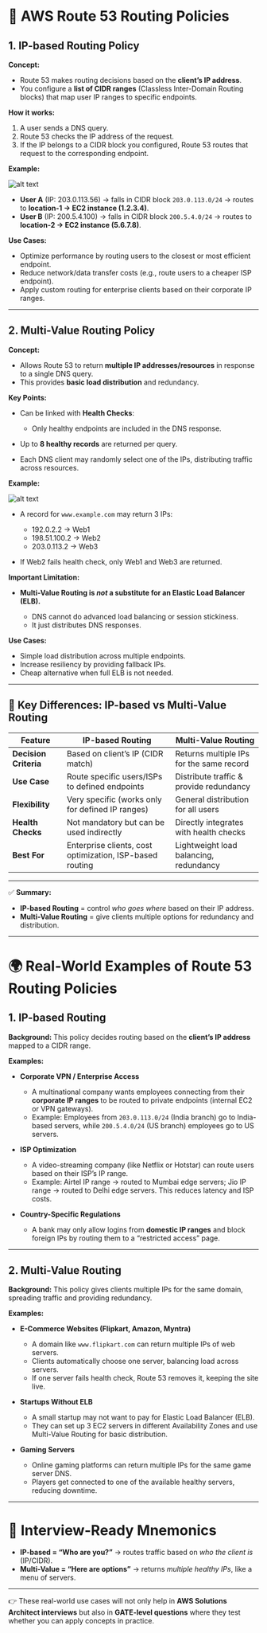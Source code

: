 
# 📘 AWS Route 53 Routing Policies

## 1. IP-based Routing Policy

**Concept:**

* Route 53 makes routing decisions based on the **client’s IP address**.
* You configure a **list of CIDR ranges** (Classless Inter-Domain Routing blocks) that map user IP ranges to specific endpoints.

**How it works:**

1. A user sends a DNS query.
2. Route 53 checks the IP address of the request.
3. If the IP belongs to a CIDR block you configured, Route 53 routes that request to the corresponding endpoint.

**Example:**

![alt text](image-231.png)

* **User A** (IP: 203.0.113.56) → falls in CIDR block `203.0.113.0/24` → routes to **location-1 → EC2 instance (1.2.3.4)**.
* **User B** (IP: 200.5.4.100) → falls in CIDR block `200.5.4.0/24` → routes to **location-2 → EC2 instance (5.6.7.8)**.

**Use Cases:**

* Optimize performance by routing users to the closest or most efficient endpoint.
* Reduce network/data transfer costs (e.g., route users to a cheaper ISP endpoint).
* Apply custom routing for enterprise clients based on their corporate IP ranges.

---

## 2. Multi-Value Routing Policy

**Concept:**

* Allows Route 53 to return **multiple IP addresses/resources** in response to a single DNS query.
* This provides **basic load distribution** and redundancy.

**Key Points:**

* Can be linked with **Health Checks**:

  * Only healthy endpoints are included in the DNS response.
* Up to **8 healthy records** are returned per query.
* Each DNS client may randomly select one of the IPs, distributing traffic across resources.

**Example:**


![alt text](image-232.png)

* A record for `www.example.com` may return 3 IPs:

  * 192.0.2.2 → Web1
  * 198.51.100.2 → Web2
  * 203.0.113.2 → Web3
* If Web2 fails health check, only Web1 and Web3 are returned.

**Important Limitation:**

* **Multi-Value Routing is *not* a substitute for an Elastic Load Balancer (ELB).**

  * DNS cannot do advanced load balancing or session stickiness.
  * It just distributes DNS responses.

**Use Cases:**

* Simple load distribution across multiple endpoints.
* Increase resiliency by providing fallback IPs.
* Cheap alternative when full ELB is not needed.

---

## 🔑 Key Differences: IP-based vs Multi-Value Routing

| Feature               | IP-based Routing                                         | Multi-Value Routing                      |
| --------------------- | -------------------------------------------------------- | ---------------------------------------- |
| **Decision Criteria** | Based on client’s IP (CIDR match)                        | Returns multiple IPs for the same record |
| **Use Case**          | Route specific users/ISPs to defined endpoints           | Distribute traffic & provide redundancy  |
| **Flexibility**       | Very specific (works only for defined IP ranges)         | General distribution for all users       |
| **Health Checks**     | Not mandatory but can be used indirectly                 | Directly integrates with health checks   |
| **Best For**          | Enterprise clients, cost optimization, ISP-based routing | Lightweight load balancing, redundancy   |

---

✅ **Summary:**

* **IP-based Routing** = control *who goes where* based on their IP address.
* **Multi-Value Routing** = give clients multiple options for redundancy and distribution.

---


# 🌍 Real-World Examples of Route 53 Routing Policies

## 1. **IP-based Routing**

**Background:**
This policy decides routing based on the **client’s IP address** mapped to a CIDR range.



**Examples:**

* **Corporate VPN / Enterprise Access**

  * A multinational company wants employees connecting from their **corporate IP ranges** to be routed to private endpoints (internal EC2 or VPN gateways).
  * Example: Employees from `203.0.113.0/24` (India branch) go to India-based servers, while `200.5.4.0/24` (US branch) employees go to US servers.

* **ISP Optimization**

  * A video-streaming company (like Netflix or Hotstar) can route users based on their ISP’s IP range.
  * Example: Airtel IP range → routed to Mumbai edge servers; Jio IP range → routed to Delhi edge servers. This reduces latency and ISP costs.

* **Country-Specific Regulations**

  * A bank may only allow logins from **domestic IP ranges** and block foreign IPs by routing them to a “restricted access” page.

---

## 2. **Multi-Value Routing**

**Background:**
This policy gives clients multiple IPs for the same domain, spreading traffic and providing redundancy.


**Examples:**

* **E-Commerce Websites (Flipkart, Amazon, Myntra)**

  * A domain like `www.flipkart.com` can return multiple IPs of web servers.
  * Clients automatically choose one server, balancing load across servers.
  * If one server fails health check, Route 53 removes it, keeping the site live.

* **Startups Without ELB**

  * A small startup may not want to pay for Elastic Load Balancer (ELB).
  * They can set up 3 EC2 servers in different Availability Zones and use Multi-Value Routing for basic distribution.

* **Gaming Servers**

  * Online gaming platforms can return multiple IPs for the same game server DNS.
  * Players get connected to one of the available healthy servers, reducing downtime.

---

# 🎯 Interview-Ready Mnemonics

* **IP-based = “Who are you?”** → routes traffic based on *who the client is* (IP/CIDR).
* **Multi-Value = “Here are options”** → returns *multiple healthy IPs*, like a menu of servers.

---

👉 These real-world use cases will not only help in **AWS Solutions Architect interviews** but also in **GATE-level questions** where they test whether you can apply concepts in practice.

